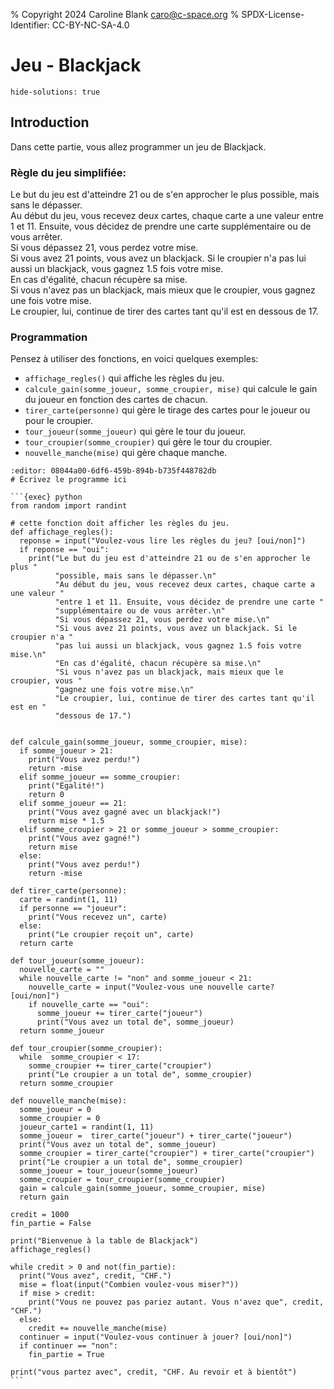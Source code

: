 % Copyright 2024 Caroline Blank <caro@c-space.org>
% SPDX-License-Identifier: CC-BY-NC-SA-4.0

# Jeu - Blackjack

```{metadata}
hide-solutions: true
```

## Introduction

Dans cette partie, vous allez programmer un jeu de Blackjack.

### Règle du jeu simplifiée:

Le but du jeu est d'atteindre 21 ou de s'en approcher le plus possible, mais
sans le dépasser.\
Au début du jeu, vous recevez deux cartes, chaque carte a une valeur entre 1 et
11. Ensuite, vous décidez de prendre une carte supplémentaire ou de vous arrêter.\
Si vous dépassez 21, vous perdez votre mise.\
Si vous avez 21 points, vous avez un blackjack. Si le croupier n'a pas lui aussi
un blackjack, vous gagnez 1.5 fois votre mise.\
En cas d'égalité, chacun récupère sa mise.\
Si vous n'avez pas un blackjack, mais mieux que le croupier, vous gagnez une
fois votre mise.\
Le croupier, lui, continue de tirer des cartes tant qu'il est en dessous de 17.

### Programmation

Pensez à utiliser des fonctions, en voici quelques exemples:

- `affichage_regles()` qui affiche les règles du jeu.
- `calcule_gain(somme_joueur, somme_croupier, mise)` qui calcule le gain du
joueur en fonction des cartes de chacun.
- `tirer_carte(personne)` qui gère le tirage des cartes pour le joueur ou pour
le croupier.
- `tour_joueur(somme_joueur)` qui gère le tour du joueur.
- `tour_croupier(somme_croupier)` qui gère le tour du croupier.
- `nouvelle_manche(mise)` qui gère chaque manche.


```{exec} python
:editor: 08044a00-6df6-459b-894b-b735f448782db
# Écrivez le programme ici
```

````{solution}
```{exec} python
from random import randint

# cette fonction doit afficher les règles du jeu.
def affichage_regles():
  reponse = input("Voulez-vous lire les règles du jeu? [oui/non]")
  if reponse == "oui":
    print("Le but du jeu est d'atteindre 21 ou de s'en approcher le plus "
          "possible, mais sans le dépasser.\n"
          "Au début du jeu, vous recevez deux cartes, chaque carte a une valeur "
          "entre 1 et 11. Ensuite, vous décidez de prendre une carte "
          "supplémentaire ou de vous arrêter.\n"
          "Si vous dépassez 21, vous perdez votre mise.\n"
          "Si vous avez 21 points, vous avez un blackjack. Si le croupier n'a "
          "pas lui aussi un blackjack, vous gagnez 1.5 fois votre mise.\n"
          "En cas d'égalité, chacun récupère sa mise.\n"
          "Si vous n'avez pas un blackjack, mais mieux que le croupier, vous "
          "gagnez une fois votre mise.\n"
          "Le croupier, lui, continue de tirer des cartes tant qu'il est en "
          "dessous de 17.")


def calcule_gain(somme_joueur, somme_croupier, mise):
  if somme_joueur > 21:
    print("Vous avez perdu!")
    return -mise
  elif somme_joueur == somme_croupier:
    print("Égalité!")
    return 0
  elif somme_joueur == 21:
    print("Vous avez gagné avec un blackjack!")
    return mise * 1.5
  elif somme_croupier > 21 or somme_joueur > somme_croupier:
    print("Vous avez gagné!")
    return mise
  else:
    print("Vous avez perdu!")
    return -mise

def tirer_carte(personne):
  carte = randint(1, 11)
  if personne == "joueur":
    print("Vous recevez un", carte)
  else:
    print("Le croupier reçoit un", carte)
  return carte

def tour_joueur(somme_joueur):
  nouvelle_carte = ""
  while nouvelle_carte != "non" and somme_joueur < 21:
    nouvelle_carte = input("Voulez-vous une nouvelle carte? [oui/non]")
    if nouvelle_carte == "oui":
      somme_joueur += tirer_carte("joueur")
      print("Vous avez un total de", somme_joueur)
  return somme_joueur

def tour_croupier(somme_croupier):
  while  somme_croupier < 17:
    somme_croupier += tirer_carte("croupier")
    print("Le croupier a un total de", somme_croupier)
  return somme_croupier

def nouvelle_manche(mise):
  somme_joueur = 0
  somme_croupier = 0
  joueur_carte1 = randint(1, 11)
  somme_joueur =  tirer_carte("joueur") + tirer_carte("joueur")
  print("Vous avez un total de", somme_joueur)
  somme_croupier = tirer_carte("croupier") + tirer_carte("croupier")
  print("Le croupier a un total de", somme_croupier)
  somme_joueur = tour_joueur(somme_joueur)
  somme_croupier = tour_croupier(somme_croupier)
  gain = calcule_gain(somme_joueur, somme_croupier, mise)
  return gain

credit = 1000
fin_partie = False

print("Bienvenue à la table de Blackjack")
affichage_regles()

while credit > 0 and not(fin_partie):
  print("Vous avez", credit, "CHF.")
  mise = float(input("Combien voulez-vous miser?"))
  if mise > credit:
    print("Vous ne pouvez pas pariez autant. Vous n'avez que", credit, "CHF.")
  else:
    credit += nouvelle_manche(mise)
  continuer = input("Voulez-vous continuer à jouer? [oui/non]")
  if continuer == "non":
    fin_partie = True

print("vous partez avec", credit, "CHF. Au revoir et à bientôt")
```
````








